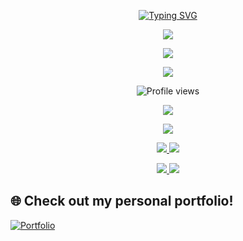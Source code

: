 <!-- Typing SVG -->
<p align="center">
  <a href="https://git.io/typing-svg">
    <img src="https://readme-typing-svg.herokuapp.com?font=Fira+Code&size=22&pause=1000&color=38C2FF&center=true&width=435&lines=Hi+%F0%9F%91%8B+I'm+Lenin+Goud+Athikam;Data+Science+%7C+ML+Enthusiast;Open+Source+Contributor+%7C+Problem+Solver" alt="Typing SVG" />
  </a>
</p>

<p align="center">
  <img src="https://github-readme-stats.vercel.app/api?username=leninathikam&show_icons=true&theme=radical" />
</p>

<p align="center">
  <img src="https://github-readme-streak-stats.herokuapp.com?user=leninathikam&theme=radical&date_format=M%20j%5B%2C%20Y%5D" />
</p>

<p align="center">
  <img src="https://github-readme-stats.vercel.app/api/top-langs/?username=leninathikam&layout=compact&theme=radical" />
</p>

<p align="center">
  <img src="https://komarev.com/ghpvc/?username=leninathikam&color=blueviolet" alt="Profile views" />
</p>

<p align="center">
  <a href="https://skillicons.dev">
    <img src="https://skillicons.dev/icons?i=python,pytorch,tensorflow,jupyter,html,css,js,docker,aws,opencv,spark,github,git" />
  </a>
</p>

<p align="center">
  <a href="https://github.com/ryo-ma/github-profile-trophy">
    <img src="https://github-profile-trophy.vercel.app/?username=leninathikam&theme=algolia" />
  </a>
</p>

<p align="center">
  <a href="https://www.linkedin.com/in/athikam-lenin">
    <img src="https://img.shields.io/badge/LinkedIn-blue?logo=linkedin&logoColor=white&style=flat-square" />
  </a>
  <a href="mailto:leningoudzzz@gmail.com">
    <img src="https://img.shields.io/badge/Gmail-D14836?logo=gmail&logoColor=white&style=flat-square" />
  </a>
</p>

<p align="center">
  <a href="https://github.com/leninathikam/spotify-hybrid-recommender-system">
    <img src="https://github-readme-stats.vercel.app/api/pin/?username=leninathikam&repo=spotify-hybrid-recommender-system&theme=radical" />
  </a>
  <a href="https://github.com/leninathikam/big-data-analytics_project">
    <img src="https://github-readme-stats.vercel.app/api/pin/?username=leninathikam&repo=big-data-analytics_project&theme=radical" />
  </a>
</p>

## 🌐 Check out my personal portfolio!
[![Portfolio](https://img.shields.io/badge/Portfolio-Lenin%20Athikam-38C2FF?style=for-the-badge&logo=google-chrome&logoColor=white)](https://leningoud.netlify.app/)
